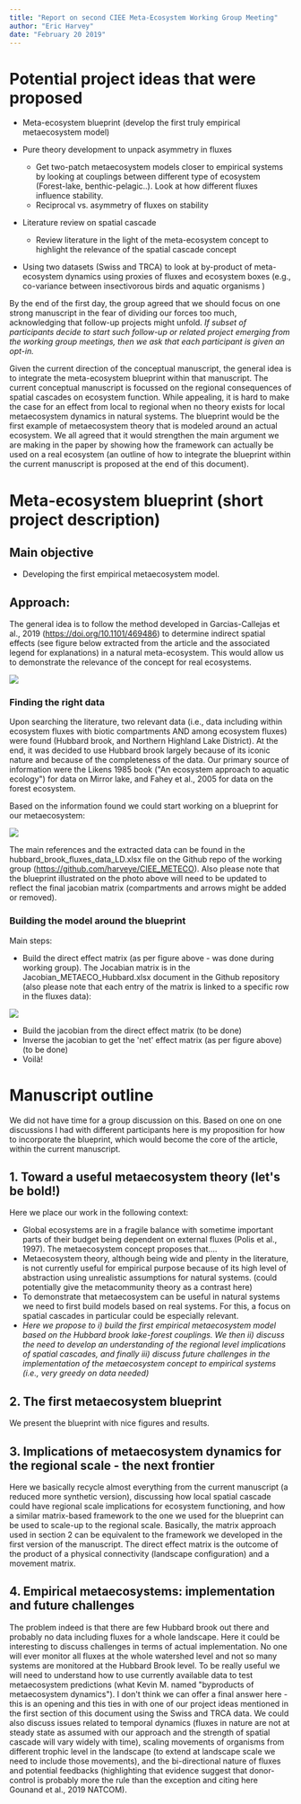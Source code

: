 ```yaml
---
title: "Report on second CIEE Meta-Ecosystem Working Group Meeting"
author: "Eric Harvey"
date: "February 20 2019"
---
```


# Potential project ideas that were proposed

- Meta-ecosystem blueprint (develop the first truly empirical metaecosystem model)

- Pure theory development to unpack asymmetry in fluxes
  - Get two-patch metaecosystem models closer to empirical systems by looking at couplings between different type of ecosystem (Forest-lake, benthic-pelagic..). Look at how different fluxes influence stability.
  - Reciprocal vs. asymmetry of fluxes on stability

- Literature review on spatial cascade
  - Review literature in the light of the meta-ecosystem concept to highlight the relevance of the spatial cascade concept

- Using two datasets (Swiss and TRCA) to look at by-product of meta-ecosystem dynamics using proxies of fluxes and ecosystem boxes (e.g., co-variance between insectivorous birds and aquatic organisms )

By the end of the first day, the group agreed that we should focus on one strong manuscript in the fear of dividing our forces too much, acknowledging that follow-up projects might unfold. *If subset of participants decide to start such follow-up or related project emerging from the working group meetings, then we ask that each participant is given an opt-in.*

Given the current direction of the conceptual manuscript, the general idea is to integrate the meta-ecosystem blueprint within that manuscript. The current conceptual manuscript is focussed on the regional consequences of spatial cascades on ecosystem function. While appealing, it is hard to make the case for an effect from local to regional when no theory exists for local metaecosystem dynamics in natural systems. The blueprint would be the first example of metaecosystem theory that is modeled around an actual ecosystem.  We all agreed that it would strengthen the main argument we are making in the paper by showing how the framework can actually be used on a real ecosystem (an outline of how to integrate the blueprint within the current manuscript is proposed at the end of this document).

# Meta-ecosystem blueprint (short project description)

## Main objective
- Developing the first empirical metaecosystem model.

## Approach:
The general idea is to follow the method developed in Garcias-Callejas et al., 2019 (https://doi.org/10.1101/469486) to determine indirect spatial effects (see figure below extracted from the article and the associated legend for explanations) in a natural meta-ecosystem. This would allow us to demonstrate the relevance of the concept for real ecosystems.

![](Garcia-Callejas_al_2019_fig1.png)

### Finding the right data
Upon searching the literature, two relevant data (i.e., data including within ecosystem fluxes with biotic compartments AND among ecosystem fluxes) were found (Hubbard brook, and Northern Highland Lake District). At the end, it was decided to use Hubbard brook largely because of its iconic nature and because of the completeness of the data. Our primary source of information were the Likens 1985 book ("An ecosystem approach to aquatic ecology") for data on Mirror lake, and Fahey et al., 2005 for data on the forest ecosystem.

Based on the information found we could start working on a blueprint for our metaecosystem:

![](IMG-0625.jpg)

The main references and the extracted data can be found in the hubbard_brook_fluxes_data_LD.xlsx file on the Github repo of the working group (https://github.com/harveye/CIEE_METECO). Also please note that the blueprint illustrated on the photo above will need to be updated to reflect the final jacobian matrix (compartments and arrows might be added or removed).

### Building the model around the blueprint
Main steps:

- Build the direct effect matrix (as per figure above - was done during working group). The Jocabian matrix is in the Jacobian_METAECO_Hubbard.xlsx document in the Github repository (also please note that each entry of the matrix is linked to a specific row in the fluxes data):

![](Sign_matrix.png)


- Build the jacobian from the direct effect matrix (to be done)
- Inverse the jacobian to get the 'net' effect matrix (as per figure above) (to be done)
- Voilà!

# Manuscript outline
We did not have time for a group discussion on this. Based on one on one discussions I had with different participants here is my proposition for how to incorporate the blueprint, which would become the core of the article, within the current manuscript.

## 1. Toward a useful metaecosystem theory (let's be bold!)
Here we place our work in the following context:
- Global ecosystems are in a fragile balance with sometime important parts of their budget being dependent on external fluxes (Polis et al., 1997). The metaecosystem concept proposes that....
- Metaecosystem theory, although being wide and plenty in the literature, is not currently useful for empirical purpose because of its high level of abstraction using unrealistic assumptions for natural systems. (could potentially give the metacommunity theory as a contrast here)
- To demonstrate that metaecosystem can be useful in natural systems we need to first build models based on real systems. For this, a focus on spatial cascades in particular could be especially relevant.
- *Here we propose to i) build the first empirical metaecosystem model based on the Hubbard brook lake-forest couplings. We then ii) discuss the need to develop an understanding of the regional level implications of spatial cascades, and finally iii) discuss future challenges in the implementation of the metaecosystem concept to empirical systems (i.e., very greedy on data needed)*

## 2. The first metaecosystem blueprint
We present the blueprint with nice figures and results.

## 3. Implications of metaecosystem dynamics for the regional scale - the next frontier
Here we basically recycle almost everything from the current manuscript (a reduced more synthetic version), discussing how local spatial cascade could have regional scale implications for ecosystem functioning, and how a similar matrix-based framework to the one we used for the blueprint can be used to scale-up to the regional scale. Basically, the matrix approach used in section 2 can be equivalent to the framework we developed in the first version of the manuscript. The direct effect matrix is the outcome of the product of a physical connectivity (landscape configuration) and a movement matrix.

## 4. Empirical metaecosystems: implementation and future challenges
The problem indeed is that there are few Hubbard brook out there and probably no data including fluxes for a whole landscape. Here it could be interesting to discuss challenges in terms of actual implementation. No one will ever monitor all fluxes at the whole watershed level and not so many systems are monitored at the Hubbard Brook level. To be really useful we will need to understand how to use currently available data to test metaecosystem predictions (what Kevin M. named "byproducts of metaecosystem dynamics"). I don't think we can offer a final answer here - this is an opening and this ties in with one of our project ideas mentioned in the first section of this document using the Swiss and TRCA data. We could also discuss issues related to temporal dynamics (fluxes in nature are not at steady state as assumed with our approach and the strength of spatial cascade will vary widely with time), scaling movements of organisms from different trophic level in the landscape (to extend at landscape scale we need to include those movements), and the bi-directional nature of fluxes and potential feedbacks (highlighting that evidence suggest that donor-control is probably more the rule than the exception and citing here Gounand et al., 2019 NATCOM).
